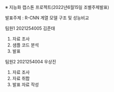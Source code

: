※ 지능화 캡스톤 프로젝트(2022년6월15일 조별주제발표)

 발표주제 : R-CNN 계열 모델 구조 및 성능비교
 
 팀원1 2021254005 김준태
  1) 자료 조사
  2) 샘플 코드 분석
  3) 발표
  
 팀원2 2021254004 우상진
  1) 자료 조사
  2) 자료 취합
  3) 발표 자료 작성

